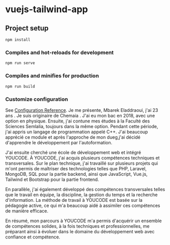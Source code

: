 # vuejs-tailwind-app

## Project setup
```
npm install
```

### Compiles and hot-reloads for development
```
npm run serve
```

### Compiles and minifies for production
```
npm run build
```

### Customize configuration
See [Configuration Reference](https://cli.vuejs.org/config/).
Je me présente, Mbarek Eladdraoui, j'ai 23 ans . Je suis originaire de Chemaia . J'ai eu mon bac en 2018, avec une option en physique. Ensuite, j'ai contune mes études à la Faculté des Sciences Semlalia, toujours dans la même option. Pendant cette période, j'ai appris un langage de programmation appelé C++. J'ai beaucoup apprécié ce module et après l'approche de mon dueg,j'ai décidé d'apprendre le développement par l'autoformation.

J'ai ensuite cherché une école de développement web et intégré YOUCODE. À YOUCODE, j'ai acquis plusieurs compétences techniques et transversales. Sur le plan technique, j'ai travaillé sur plusieurs projets qui m'ont permis de maîtriser des technologies telles que PHP, Laravel, MongoDB, SQL pour la partie backend, ainsi que JavaScript, Vue.js, Tailwind et Bootstrap pour la partie frontend.

En parallèle, j'ai également développé des compétences transversales telles que le travail en équipe, la discipline, la gestion du temps et la recherche d'information. La méthode de travail à YOUCODE est basée sur la pédagogie active, ce qui m'a beaucoup aidé à assimiler ces compétences de manière efficace.

En résumé, mon parcours à YOUCODE m'a permis d'acquérir un ensemble de compétences solides, à la fois techniques et professionnelles, me préparant ainsi à évoluer dans le domaine du développement web avec confiance et compétence.